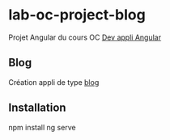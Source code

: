 # lab-oc-project-blog

Projet Angular du cours OC [Dev appli Angular](https://openclassrooms.com/courses/developpez-avec-angular)

## Blog
Création appli de type [blog](http://exercices.openclassrooms.com/assessment/731?courseIdentifier=developpez-avec-angular&login=20956&tk=63df1fe7e5396cd1480e60d3ceb83050&sbd=2016-02-01&sbdtk=2466d6bae51e373d89ac8e3f74213199)

## Installation
npm install
ng serve

